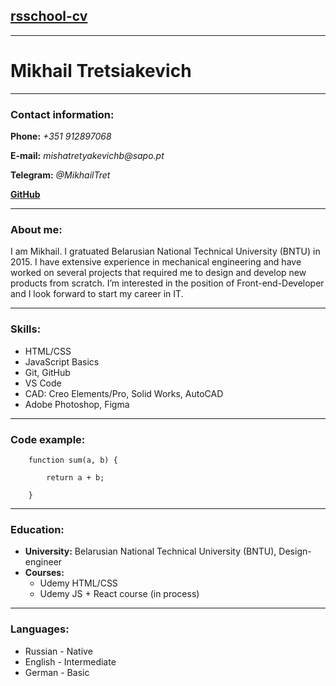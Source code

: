 ## [rsschool-cv](https://rs.school/)
---
# Mikhail Tretsiakevich
---
### Contact information:
**Phone:** _+351 912897068_

**E-mail:** _mishatretyakevichb@sapo.pt_

**Telegram:** _@MikhailTret_

**[GitHub](https://github.com/MixaTret)**

---
### About me:
I am Mikhail. I gratuated Belarusian National Technical University (BNTU) in 2015. I have extensive experience in mechanical engineering and have worked on several projects that required me to design and develop new products from scratch. I’m interested in the position of Front-end-Developer and I look forward to start my career in IT.

---
### Skills:
* HTML/CSS
* JavaScript Basics
* Git, GitHub
* VS Code
* CAD: Creo Elements/Pro, Solid
Works, AutoCAD
* Adobe Photoshop, Figma

---
### Code example:
```
    function sum(a, b) {
    
        return a + b;
      
    }
```

---
### Education:
* __University:__ Belarusian National Technical University (BNTU), Design-engineer
* __Courses:__
    * Udemy HTML/CSS
    * Udemy JS + React course (in process)


---

### Languages:
* Russian - Native
* English - Intermediate 
* German - Basic